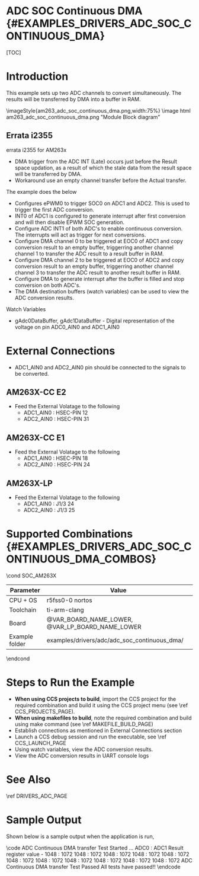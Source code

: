 # ADC SOC Continuous DMA {#EXAMPLES_DRIVERS_ADC_SOC_CONTINUOUS_DMA}

[TOC]

# Introduction

This example sets up two ADC channels to convert simultaneously. The results will be
transferred by DMA into a buffer in RAM.

\imageStyle{am263_adc_soc_continuous_dma.png,width:75%}
\image html am263_adc_soc_continuous_dma.png "Module Block diagram"

## Errata i2355
errata i2355 for AM263x
- DMA trigger from the ADC INT (Late) occurs just before the Result space updation, as a result of which the stale data from the result space will be transferred by DMA.
- Workaround
    use an empty channel transfer before the Actual transfer.

The example does the below
- Configures ePWM0 to trigger SOC0 on ADC1 and ADC2. This is used to trigger the first ADC conversion.
- INT0 of ADC1 is configured to generate interrupt after first conversion and will then disable EPWM SOC generation.
- Configure ADC INT1 of both ADC's to enable continuous conversion. The interrupts will act as trigger for next conversions.
- Configure DMA channel 0 to be triggered at EOC0 of ADC1 and copy conversion result to an empty buffer, triggerring another channel channel 1 to transfer the ADC result to a result buffer in RAM.
- Configure DMA channel 2 to be triggered at EOC0 of ADC2 and copy conversion result to an empty buffer, triggerring another channel channel 3 to transfer the ADC result to another result buffer in RAM.
- Configure DMA to generate interrupt after the buffer is filled and stop conversion on both ADC's.
- The DMA destination buffers (watch variables) can be used to view the ADC conversion results.

Watch  Variables
- gAdc0DataBuffer, gAdc1DataBuffer - Digital representation of the voltage on pin ADC0_AIN0 and ADC1_AIN0

# External Connections
- ADC1_AIN0 and ADC2_AIN0 pin should be connected to the signals to be converted.
## AM263X-CC E2
 - Feed the External Volatage to the following
     - ADC1_AIN0 :   HSEC-PIN 12
     - ADC2_AIN0 :   HSEC-PIN 31
## AM263X-CC E1
 - Feed the External Volatage to the following
     - ADC1_AIN0 :   HSEC-PIN 18
     - ADC2_AIN0 :   HSEC-PIN 24
## AM263X-LP
 - Feed the External Volatage to the following
     - ADC1_AIN0 :   J1/3 24
     - ADC2_AIN0 :   J1/3 25

# Supported Combinations {#EXAMPLES_DRIVERS_ADC_SOC_CONTINUOUS_DMA_COMBOS}

\cond SOC_AM263X

 Parameter      | Value
 ---------------|-----------
 CPU + OS       | r5fss0-0 nortos
 Toolchain      | ti-arm-clang
 Board          | @VAR_BOARD_NAME_LOWER, @VAR_LP_BOARD_NAME_LOWER
 Example folder | examples/drivers/adc/adc_soc_continuous_dma/

\endcond

# Steps to Run the Example

- **When using CCS projects to build**, import the CCS project for the required combination
  and build it using the CCS project menu (see \ref CCS_PROJECTS_PAGE).
- **When using makefiles to build**, note the required combination and build using
  make command (see \ref MAKEFILE_BUILD_PAGE)
- Establish connections as mentioned in External Connections section
- Launch a CCS debug session and run the executable, see \ref CCS_LAUNCH_PAGE
- Using watch variables, view the ADC conversion results.
- View the ADC conversion results in UART console logs

# See Also

\ref DRIVERS_ADC_PAGE

# Sample Output

Shown below is a sample output when the application is run,

\code
ADC Continuous DMA transfer Test Started ...
ADC0 : ADC1 Result register value -
1048 : 1072
1048 : 1072
1048 : 1072
1048 : 1072
1048 : 1072
1048 : 1072
1048 : 1072
1048 : 1072
1048 : 1072
1048 : 1072
1048 : 1072
ADC Continuous DMA transfer Test Passed
All tests have passed!!
\endcode

